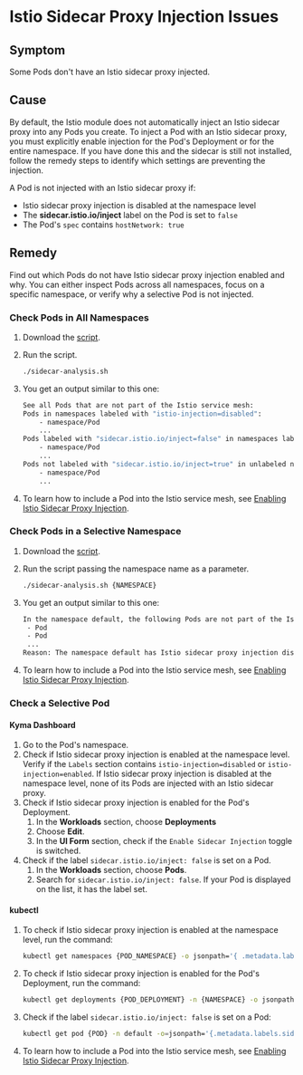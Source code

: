 # Istio Sidecar Proxy Injection Issues

## Symptom

Some Pods don't have an Istio sidecar proxy injected.

## Cause

By default, the Istio module does not automatically inject an Istio sidecar proxy into any Pods you create. To inject a Pod with an Istio sidecar proxy, you must explicitly enable injection for the Pod's Deployment or for the entire namespace. If you have done this and the sidecar is still not installed, follow the remedy steps to identify which settings are preventing the injection.

A Pod is not injected with an Istio sidecar proxy if:
- Istio sidecar proxy injection is disabled at the namespace level
- The **sidecar.istio.io/inject** label on the Pod is set to `false`
- The Pod's `spec` contains `hostNetwork: true`

## Remedy

Find out which Pods do not have Istio sidecar proxy injection enabled and why. You can either inspect Pods across all namespaces, focus on a specific namespace, or verify why a selective Pod is not injected.

### Check Pods in All Namespaces

1. Download the [script](../../assets/sidecar-analysis.sh).
2. Run the script.

    ```bash
    ./sidecar-analysis.sh
    ```

3. You get an output similar to this one:

    ```bash
    See all Pods that are not part of the Istio service mesh:
    Pods in namespaces labeled with "istio-injection=disabled":
        - namespace/Pod
        ...
    Pods labeled with "sidecar.istio.io/inject=false" in namespaces labeled with "istio-injection=enabled":
        - namespace/Pod
        ...
    Pods not labeled with "sidecar.istio.io/inject=true" in unlabeled namespaces:
        - namespace/Pod
        ...
    ```
4. To learn how to include a Pod into the Istio service mesh, see [Enabling Istio Sidecar Proxy Injection](../tutorials/01-40-enable-sidecar-injection.md).

### Check Pods in a Selective Namespace

1. Download the [script](../../assets/sidecar-analysis.sh).
2. Run the script passing the namespace name as a parameter.

    ```bash
    ./sidecar-analysis.sh {NAMESPACE}
    ```

3. You get an output similar to this one:

    ```bash
    In the namespace default, the following Pods are not part of the Istio service mesh:
     - Pod
     - Pod
     ...
    Reason: The namespace default has Istio sidecar proxy injection disabled, so none of its Pods have been injected with an Istio sidecar proxy.
    ```
4. To learn how to include a Pod into the Istio service mesh, see [Enabling Istio Sidecar Proxy Injection](../tutorials/01-40-enable-sidecar-injection.md).

### Check a Selective Pod

<!-- tabs:start -->

#### **Kyma Dashboard**

1. Go to the Pod's namespace.
2. Check if Istio sidecar proxy injection is enabled at the namespace level.
    Verify if the `Labels` section contains `istio-injection=disabled` or `istio-injection=enabled`. If Istio sidecar proxy injection is disabled at the namespace level, none of its Pods are injected with an Istio sidecar proxy.
3. Check if Istio sidecar proxy injection is enabled for the Pod's Deployment.
   1. In the **Workloads** section, choose **Deployments**
   2. Choose **Edit**. 
   3. In the **UI Form** section, check if the `Enable Sidecar Injection` toggle is switched.
4. Check if the label `sidecar.istio.io/inject: false` is set on a Pod.
   1. In the **Workloads** section, choose **Pods**.
   2. Search for `sidecar.istio.io/inject: false`. 
   If your Pod is displayed on the list, it has the label set.

#### **kubectl**

1. To check if Istio sidecar proxy injection is enabled at the namespace level, run the command:

    ```bash
    kubectl get namespaces {POD_NAMESPACE} -o jsonpath='{ .metadata.labels.istio-injection }'
    ```

2. To check if Istio sidecar proxy injection is enabled for the Pod's Deployment, run the command:

    ```bash
    kubectl get deployments {POD_DEPLOYMENT} -n {NAMESPACE} -o jsonpath='{ .spec.template.metadata.labels }'
    ```
3. Check if the label `sidecar.istio.io/inject: false` is set on a Pod:
    ```bash
    kubectl get pod {POD} -n default -o=jsonpath='{.metadata.labels.sidecar\.istio\.io/inject}
    ```
4. To learn how to include a Pod into the Istio service mesh, see [Enabling Istio Sidecar Proxy Injection](https://help.sap.com/docs/btp/sap-business-technology-platform-internal/enabling-istio-sidecar-proxy?locale=en-US&state=DRAFT&version=Internal).

<!-- tabs:end -->